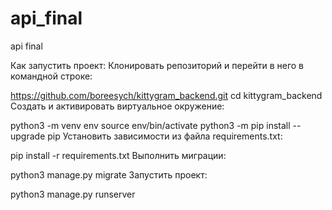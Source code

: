 # api_final
api final

Как запустить проект:
Клонировать репозиторий и перейти в него в командной строке:

https://github.com/boreesych/kittygram_backend.git
cd kittygram_backend
Cоздать и активировать виртуальное окружение:

python3 -m venv env
source env/bin/activate
python3 -m pip install --upgrade pip
Установить зависимости из файла requirements.txt:

pip install -r requirements.txt
Выполнить миграции:

python3 manage.py migrate
Запустить проект:

python3 manage.py runserver